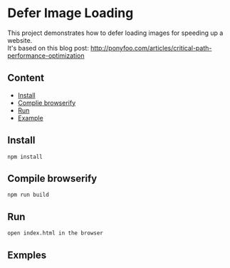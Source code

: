 # Defer Image Loading

This project demonstrates how to defer loading images for speeding up a website.  
It's based on this blog post: http://ponyfoo.com/articles/critical-path-performance-optimization   

## Content

* [Install](#install)
* [Complie browserify](#watch)
* [Run](#run)
* [Example](#example)

## Install

    npm install

## Compile browserify

    npm run build

## Run

    open index.html in the browser

## Exmples

